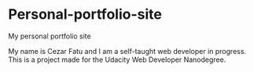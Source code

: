 # Personal-portfolio-site
My personal portfolio site

My name is Cezar Fatu and I am a self-taught web developer in progress. This is a project made for the Udacity Web Developer Nanodegree.
